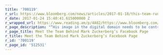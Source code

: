 ```yaml
---
title: '700119'
r_url: https://www.bloomberg.com/news/articles/2017-01-18/this-team-runs-mark-zuckerberg-s-facebook-page
r_date: 2017-01-24 15:40:41.615000000 Z
r_wrapped_url: https://www.reading.am/p/4A82/https://www.bloomberg.com/news/articles/2017-01-18/this-team-runs-mark-zuckerberg-s-facebook-page
r_page_description: "“His image in the digital domain needs to be controlled.”"
r_page_title: Meet the Team Behind Mark Zuckerberg’s Facebook Page
r_title: Meet the Team Behind Mark Zuckerberg’s Facebook Page
r_id: '700119'
r_page_id: '512531'
---
```


